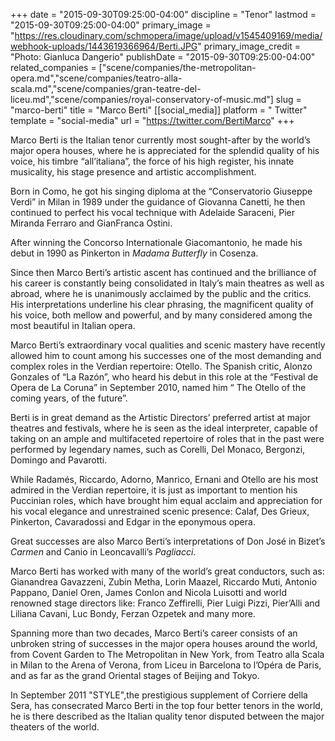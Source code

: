 +++
date = "2015-09-30T09:25:00-04:00"
discipline = "Tenor"
lastmod = "2015-09-30T09:25:00-04:00"
primary_image = "https://res.cloudinary.com/schmopera/image/upload/v1545409169/media/webhook-uploads/1443619366964/Berti.JPG"
primary_image_credit = "Photo: Gianluca Dangerio"
publishDate = "2015-09-30T09:25:00-04:00"
related_companies = ["scene/companies/the-metropolitan-opera.md","scene/companies/teatro-alla-scala.md","scene/companies/gran-teatre-del-liceu.md","scene/companies/royal-conservatory-of-music.md"]
slug = "marco-berti"
title = "Marco Berti"
[[social_media]]
platform = " Twitter"
template = "social-media"
url = "https://twitter.com/BertiMarco"
+++

Marco Berti is the Italian tenor currently most sought-after by the world’s major opera houses, where he is appreciated for the splendid quality of his voice, his timbre “all’italiana”, the force of his high register, his innate musicality, his stage presence and artistic accomplishment.

Born in Como, he got his singing diploma at the “Conservatorio Giuseppe Verdi” in Milan in 1989 under the guidance of Giovanna Canetti, he then continued to perfect his vocal technique with Adelaide Saraceni, Pier Miranda Ferraro and GianFranca Ostini.

After winning the Concorso Internationale Giacomantonio, he made his debut in 1990 as Pinkerton in *Madama Butterfly* in Cosenza.

Since then Marco Berti’s artistic ascent has continued and the brilliance of his career is constantly being consolidated in Italy’s main theatres as well as abroad, where he is unanimously acclaimed by the public and the critics. His interpretations underline his clear phrasing, the magnificent quality of his voice, both mellow and powerful, and by many considered among the most beautiful in Italian opera.

Marco Berti’s extraordinary vocal qualities and scenic mastery have recently allowed him to count among his successes one of the most demanding and complex roles in the Verdian repertoire: Otello. The Spanish critic, Alonzo Gonzales of “La Razón”, who heard his debut in this role at the “Festival de Opera de La Coruna” in September 2010, named him “ The Otello of the coming years, of the future”.

Berti is in great demand as the Artistic Directors’ preferred artist at major theatres and festivals, where he is seen as the ideal interpreter, capable of taking on an ample and multifaceted repertoire of roles that in the past were performed by legendary names, such as Corelli, Del Monaco, Bergonzi, Domingo and Pavarotti.

While Radamés, Riccardo, Adorno, Manrico, Ernani and Otello are his most admired in the Verdian repertoire, it is just as important to mention his Puccinian roles, which have brought him equal acclaim and appreciation for his vocal elegance and unrestrained scenic presence: Calaf, Des Grieux, Pinkerton, Cavaradossi and Edgar in the eponymous opera.

Great successes are also Marco Berti’s interpretations of Don José in Bizet’s *Carmen* and Canio in Leoncavalli’s *Pagliacci*.

Marco Berti has worked with many of the world’s great conductors, such as: Gianandrea Gavazzeni, Zubin Metha, Lorin Maazel, Riccardo Muti, Antonio Pappano, Daniel Oren, James Conlon and Nicola Luisotti and world renowned stage directors like: Franco Zeffirelli, Pier Luigi Pizzi, Pier’Alli and Liliana Cavani, Luc Bondy, Ferzan Ozpetek and many more.

Spanning more than two decades, Marco Berti’s career consists of an unbroken string of successes in the major opera houses around the world, from Covent Garden to The Metropolitan in New York, from Teatro alla Scala in Milan to the Arena of Verona, from Liceu in Barcelona to l’Opéra de Paris, and as far as the grand Oriental stages of Beijing and Tokyo.

In September 2011 "STYLE",the prestigious supplement of Corriere della Sera, has consecrated Marco Berti in the top four better tenors in the world, he is  there described as the Italian quality tenor  disputed between the major theaters of the world.
